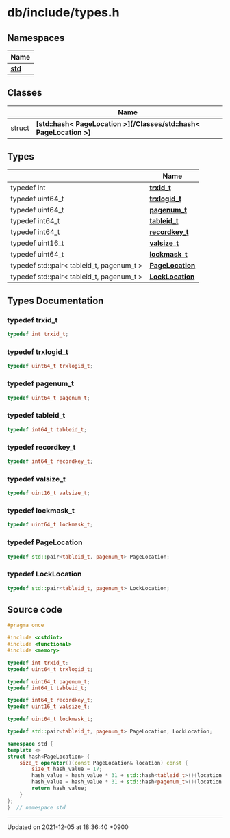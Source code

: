 

# db/include/types.h



## Namespaces

| Name           |
| -------------- |
| **[std](/Namespaces/std)**  |

## Classes

|                | Name           |
| -------------- | -------------- |
| struct | **[std::hash< PageLocation >](/Classes/std::hash< PageLocation >)**  |

## Types

|                | Name           |
| -------------- | -------------- |
| typedef int | **[trxid_t](/Files/db/include/types.h#typedef-trxid_t)**  |
| typedef uint64_t | **[trxlogid_t](/Files/db/include/types.h#typedef-trxlogid_t)**  |
| typedef uint64_t | **[pagenum_t](/Files/db/include/types.h#typedef-pagenum_t)**  |
| typedef int64_t | **[tableid_t](/Files/db/include/types.h#typedef-tableid_t)**  |
| typedef int64_t | **[recordkey_t](/Files/db/include/types.h#typedef-recordkey_t)**  |
| typedef uint16_t | **[valsize_t](/Files/db/include/types.h#typedef-valsize_t)**  |
| typedef uint64_t | **[lockmask_t](/Files/db/include/types.h#typedef-lockmask_t)**  |
| typedef std::pair< tableid_t, pagenum_t > | **[PageLocation](/Files/db/include/types.h#typedef-pagelocation)**  |
| typedef std::pair< tableid_t, pagenum_t > | **[LockLocation](/Files/db/include/types.h#typedef-locklocation)**  |

## Types Documentation

### typedef trxid_t

```cpp
typedef int trxid_t;
```


### typedef trxlogid_t

```cpp
typedef uint64_t trxlogid_t;
```


### typedef pagenum_t

```cpp
typedef uint64_t pagenum_t;
```


### typedef tableid_t

```cpp
typedef int64_t tableid_t;
```


### typedef recordkey_t

```cpp
typedef int64_t recordkey_t;
```


### typedef valsize_t

```cpp
typedef uint16_t valsize_t;
```


### typedef lockmask_t

```cpp
typedef uint64_t lockmask_t;
```


### typedef PageLocation

```cpp
typedef std::pair<tableid_t, pagenum_t> PageLocation;
```


### typedef LockLocation

```cpp
typedef std::pair<tableid_t, pagenum_t> LockLocation;
```





## Source code

```cpp
#pragma once

#include <cstdint>
#include <functional>
#include <memory>

typedef int trxid_t;
typedef uint64_t trxlogid_t;

typedef uint64_t pagenum_t;
typedef int64_t tableid_t;

typedef int64_t recordkey_t;
typedef uint16_t valsize_t;

typedef uint64_t lockmask_t;

typedef std::pair<tableid_t, pagenum_t> PageLocation, LockLocation;

namespace std {
template <>
struct hash<PageLocation> {
    size_t operator()(const PageLocation& location) const {
        size_t hash_value = 17;
        hash_value = hash_value * 31 + std::hash<tableid_t>()(location.first);
        hash_value = hash_value * 31 + std::hash<pagenum_t>()(location.second);
        return hash_value;
    }
};
}  // namespace std
```


-------------------------------

Updated on 2021-12-05 at 18:36:40 +0900
